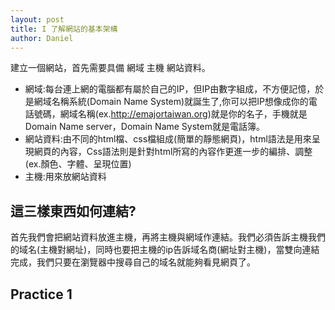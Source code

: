 ```yaml
---
layout: post
title: I 了解網站的基本架構
author: Daniel
---
```


建立一個網站，首先需要具備 網域 主機  網站資料。  
- 網域:每台連上網的電腦都有屬於自己的IP，但IP由數字組成，不方便記憶，於是網域名稱系統(Domain Name System)就誕生了,你可以把IP想像成你的電話號碼，網域名稱(ex.http://emajortaiwan.org)就是你的名子，手機就是Domain Name server，Domain Name System就是電話簿。
- 網站資料:由不同的html檔、css檔組成(簡單的靜態網頁)，html語法是用來呈現網頁的內容，Css語法則是針對html所寫的內容作更進一步的編排、調整(ex.顏色、字體、呈現位置)
- 主機:用來放網站資料

## 這三樣東西如何連結?
首先我們會把網站資料放進主機，再將主機與網域作連結。我們必須告訴主機我們的域名(主機對網址)，同時也要把主機的ip告訴域名商(網址對主機)，當雙向連結完成，我們只要在瀏覽器中搜尋自己的域名就能夠看見網頁了。

Practice 1
---
